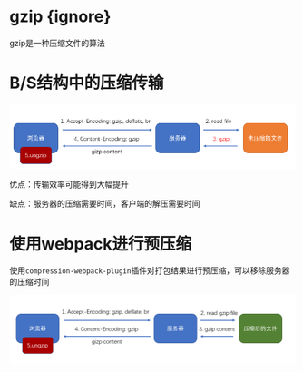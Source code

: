 # gzip {ignore}

gzip是一种压缩文件的算法

# B/S结构中的压缩传输

![](assets/2020-02-28-15-37-26.png)

优点：传输效率可能得到大幅提升

缺点：服务器的压缩需要时间，客户端的解压需要时间

# 使用webpack进行预压缩

使用`compression-webpack-plugin`插件对打包结果进行预压缩，可以移除服务器的压缩时间

![](assets/2020-02-28-15-41-44.png)
